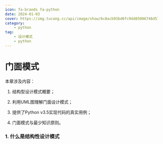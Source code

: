 ```yaml
---
icon: fa-brands fa-python
date: 2024-01-03
cover: https://img.tucang.cc/api/image/show/6c8acb93bd0fc9dd85006746d572df8f
category:
    - python
tag:
    - 设计模式
    - python
---
```


# 门面模式



本章涉及内容：

1. 结构型设计模式概要；

2. 利用UML图理解门面设计模式；

3. 提供了Python v3.5实现代码的真实用例；

4. 门面模式与最少知识原则。



### 1. 什么是结构性设计模式

